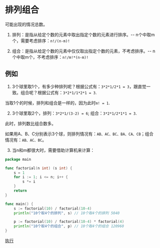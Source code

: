 # 排列组合

可能出现的情况总数。

1. 排列：是指从给定个数的元素中取出指定个数的元素进行排序。-- n个中取m个，需要考虑排序：`n!/(n-m)!`

2. 组合：是指从给定个数的元素中仅仅取出指定个数的元素，不考虑排序。-- n个中取m个，不考虑排序：`n!/m!*(n-m)!`

## 例如

1. 3个球里取1个，有多少种排列呢？根据公式有：`3*2*1/2*1 = 3`，跟直觉一致。组合呢？根据公式有：`3*2*1/1*2*1 = 3`.

当取1个的时候，排列和组合是一样的，因为此时`m! = 1`.

2. 3个球里取2个，排列：`3*2*1/(3-2) = 6`; 组合：`3*2*1/2*1*1 = 3`.

此时，排列数比组合数多。

如果用A、B、C分别表示3个球，则排列情况有：`AB、AC、BC、BA、CA、CB`；组合情况有：`AB、AC、BC`。

3. 当n和m都很大时，需要借助计算机来计算：

```go
package main

func factorial(n int) (s int) {
	s = 1
	for i := 1; i <= n; i++ {
		s *= i
	}
	return
}

func main() {
	s := factorial(10) / factorial(10-4)
	println("10个取4个的排列", s) // 10个取4个的排列 5040

	p := factorial(10) / factorial(10-4) * factorial(4)
	println("10个取4个的组合", p) // 10个取4个的组合 120960
}
```

[执行](https://go.dev/play/p/hSlQcjcS7RW)
